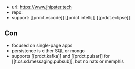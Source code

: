 
- url: https://www.jhipster.tech
- repo: 
- support: [[prdct.vscode]] [[prdct.intellij]] [[prdct.eclipse]]

## Con

- focused on single-page apps
- persistence is either SQL or mongo
- supports [[prdct.kafka]] and [[prdct.pulsar]] for [[t.cs.sd.messaging.pubsub]], but no nats or memphis